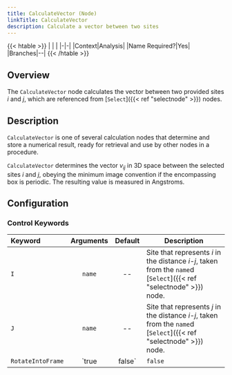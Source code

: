 ```yaml
---
title: CalculateVector (Node)
linkTitle: CalculateVector
description: Calculate a vector between two sites
---
```


{{< htable >}}
| | |
|-|-|
|Context|Analysis|
|Name Required?|Yes|
|Branches|--|
{{< /htable >}}

## Overview

The `CalculateVector` node calculates the vector between two provided sites $i$ and $j$, which are referenced from [`Select`]({{< ref "selectnode" >}}) nodes.

## Description

`CalculateVector` is one of several calculation nodes that determine and store a numerical result, ready for retrieval and use by other nodes in a procedure.

`CalculateVector` determines the vector $v_{ij}$ in 3D space between the selected sites $i$ and $j$, obeying the minimum image convention if the encompassing box is periodic. The resulting value is measured in Angstroms.

## Configuration

### Control Keywords

|Keyword|Arguments|Default|Description|
|:------|:--:|:-----:|-----------|
|`I`|`name`|--|Site that represents $i$ in the distance $i$-$j$, taken from the `name`d [`Select`]({{< ref "selectnode" >}}) node.|
|`J`|`name`|--|Site that represents $j$ in the distance $i$-$j$, taken from the `name`d [`Select`]({{< ref "selectnode" >}}) node.|
|`RotateIntoFrame`|`true|false`|`false`|Whether to rotate the calculated vector into the local frame defined on $i$. If `true`, and the site $i$ has a set of axes defined, the vector is rotated into the frame of those axes.|
